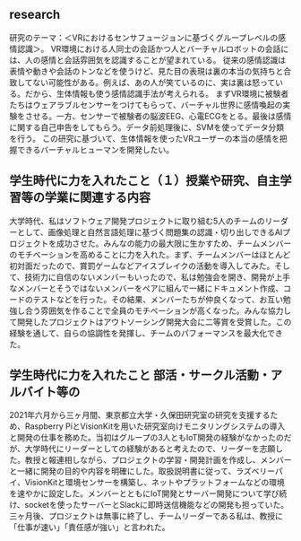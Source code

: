 ## research
研究のテーマ：＜VRにおけるセンサフュージョンに基づくグループレベルの感情認識＞。 
VR環境における人同士の会話かつ人とバーチャルロボットの会話には、人の感情と会話雰囲気を認識することが望まれている。
従来の感情認識は表情や動きや会話のトンなどを使うけど、見た目の表現は裏の本当の気持ちと合致してない可能性がある。例えば、あの人が笑ているのに、実は裏は怒っている。だから、生体情報も使う感情認識手法が考えられる。
まずVR環境に被験者たちはウェアラブルセンサーをつけてもらって、バーチャル世界に感情喚起の実験をさせる。一方、センサーで被験者の脳波EEG、心電ECGをとる。最後は感情に関する自己申告をしてもらう。データ前処理後に、SVMを使ってデータ分類を行う。
この研究に基づいて、生体情報を使ったVRユーザーの本当の感情を把握できるバーチャルヒューマンを開発したい。
## 学生時代に力を入れたこと（１）授業や研究、自主学習等の学業に関連する内容
大学時代、私はソフトウェア開発プロジェクトに取り組む5人のチームのリーダーとして、画像処理と自然言語処理に基づく問題集の認識・切り出しできるAIプロジェクトを成功させた。みんなの能力の最大限に生かすため、チームメンバーのモチベーションを高めることに力を入れた。まず、チームメンバーはほとんど初対面だったので、賞罰ゲームなどアイスブレイクの活動を導入してみた。そして、技術力に自信のないメンバーもいったので、私は勉強会を開き、開発が上手なメンバーとそうではないメンバーをペアに組んで一緒にドキュメント作成、コードのテストなどを行った。その結果、メンバーたちが仲良くなって、お互い勉強し合う雰囲気を作ることで全員のモチベーションが高くなった。みんな協力して開発したプロジェクトはアウトソーシング開発大会に二等賞を受賞した。この経験を通して、自らの協調性を発揮し、チームのパフォーマンスを最大化できた。
## 学生時代に力を入れたこと 部活・サークル活動・アルバイト等の
2021年六月から三ヶ月間、東京都立大学・久保田研究室の研究を支援するため、Raspberry PiとVisionKitを用いた研究室向けモニタリングシステムの導入と開発の仕事を務めた。当初はグループの3人ともIoT開発の経験がなかったのだが、大学時代にリーダーとしての経験があると考えたので、リーダーを志願した。教授と報連相しながら、プロジェクトの学習・開発計画を作成し、メンバーと一緒に開発の目的や内容を明確にした。取扱説明書に従って、ラズベリーパイ、VisionKitと環境センサーを構築し、ネットやプラットフォームなどの環境を速やかに設定した。メンバーとともにIoT開発とサーバー開発について学び続け、socketを使ったサーバーとSlackに即時送信機能などの開発も担っていた。三ヶ月後、プロジェクトは無事に終了し、チームリーダーである私は、教授に「仕事が速い」「責任感が強い」と言われた。
